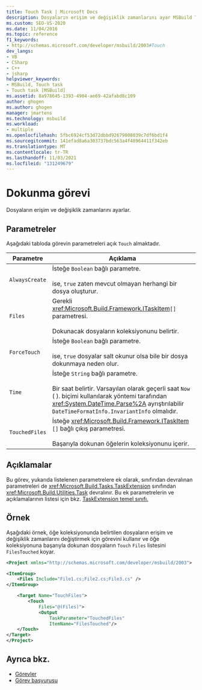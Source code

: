 ```yaml
---
title: Touch Task | Microsoft Docs
description: Dosyaların erişim ve değişiklik zamanlarını ayar MSBuild Touch görevinin parametreleri ve kullanımı hakkında bilgi edinebilirsiniz.
ms.custom: SEO-VS-2020
ms.date: 11/04/2016
ms.topic: reference
f1_keywords:
- http://schemas.microsoft.com/developer/msbuild/2003#Touch
dev_langs:
- VB
- CSharp
- C++
- jsharp
helpviewer_keywords:
- MSBuild, Touch task
- Touch task [MSBuild]
ms.assetid: 8a978645-1393-4904-ae69-42afabd8c109
author: ghogen
ms.author: ghogen
manager: jmartens
ms.technology: msbuild
ms.workload:
- multiple
ms.openlocfilehash: 5fbc6924cf53d72dbbd92679008039c7df6bd1f4
ms.sourcegitcommit: 141efad8a6a303737bdc563a4f48964411f342eb
ms.translationtype: MT
ms.contentlocale: tr-TR
ms.lasthandoff: 11/03/2021
ms.locfileid: "131249679"
---
```

# <a name="touch-task"></a>Dokunma görevi

Dosyaların erişim ve değişiklik zamanlarını ayarlar.

## <a name="parameters"></a>Parametreler

 Aşağıdaki tabloda görevin parametreleri açık `Touch` almaktadır.

|Parametre|Açıklama|
|---------------|-----------------|
|`AlwaysCreate`|İsteğe `Boolean` bağlı parametre.<br /><br /> ise, `true` zaten mevcut olmayan herhangi bir dosya oluşturur.|
|`Files`|Gerekli <xref:Microsoft.Build.Framework.ITaskItem>`[]` parametresi.<br /><br /> Dokunacak dosyaların koleksiyonunu belirtir.|
|`ForceTouch`|İsteğe `Boolean` bağlı parametre.<br /><br /> ise, `true` dosyalar salt okunur olsa bile bir dosya dokunmaya neden olur.|
|`Time`|İsteğe `String` bağlı parametre.<br /><br /> Bir saat belirtir. Varsayılan olarak geçerli saat `Now` ( ). biçimi kullanılarak yöntemi tarafından <xref:System.DateTime.Parse%2A> ayrıştırılabilir `DateTimeFormatInfo.InvariantInfo` olmalıdır.|
|`TouchedFiles`|İsteğe <xref:Microsoft.Build.Framework.ITaskItem> `[]` bağlı çıkış parametresi.<br /><br /> Başarıyla dokunan öğelerin koleksiyonunu içerir.|

## <a name="remarks"></a>Açıklamalar

 Bu görev, yukarıda listelenen parametrelere ek olarak, sınıfından devralınan parametreleri de <xref:Microsoft.Build.Tasks.TaskExtension> sınıfından <xref:Microsoft.Build.Utilities.Task> devralınır. Bu ek parametrelerin ve açıklamalarının listesi için bkz. [TaskExtension temel sınıfı.](../msbuild/taskextension-base-class.md)

## <a name="example"></a>Örnek

 Aşağıdaki örnek, öğe koleksiyonunda belirtilen dosyaların erişim ve değişiklik zamanlarını değiştirmek için görevini kullanır ve öğe koleksiyonuna başarıyla dokunan dosyaların `Touch` `Files` listesini `FilesTouched` koyar.

```xml
<Project xmlns="http://schemas.microsoft.com/developer/msbuild/2003">

<ItemGroup>
    <Files Include="File1.cs;File2.cs;File3.cs" />
</ItemGroup>

    <Target Name="TouchFiles">
        <Touch
            Files="@(Files)">
            <Output
                TaskParameter="TouchedFiles"
                ItemName="FilesTouched"/>
    </Touch>
</Target>
</Project>
```

## <a name="see-also"></a>Ayrıca bkz.

- [Görevler](../msbuild/msbuild-tasks.md)
- [Görev başvurusu](../msbuild/msbuild-task-reference.md)

